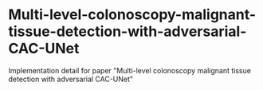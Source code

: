 # Multi-level-colonoscopy-malignant-tissue-detection-with-adversarial-CAC-UNet
Implementation detail for paper "Multi-level colonoscopy malignant tissue detection with adversarial CAC-UNet"
